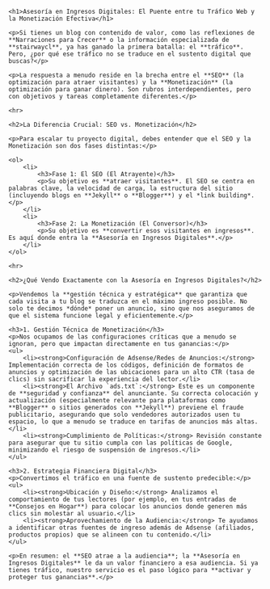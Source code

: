 <!DOCTYPE html>
<html lang="es">
<head>
    <meta charset="UTF-8">
    <title>Asesoría en Ingresos Digitales: El Puente entre tu Tráfico Web y la Monetización Efectiva</title>
    <meta name="description" content="Descubre por qué la gestión técnica de la monetización (Adsense, ads.txt) es un rubro separado del SEO y cómo es la clave para convertir el tráfico de tus blogs (Blogger, Jekyll) en ingresos sostenibles.">
</head>
<body>

    <h1>Asesoría en Ingresos Digitales: El Puente entre tu Tráfico Web y la Monetización Efectiva</h1>

    <p>Si tienes un blog con contenido de valor, como las reflexiones de **Narraciones para Crecer** o la información especializada de **stairwaycl**, ya has ganado la primera batalla: el **tráfico**. Pero, ¿por qué ese tráfico no se traduce en el sustento digital que buscas?</p>

    <p>La respuesta a menudo reside en la brecha entre el **SEO** (la optimización para atraer visitantes) y la **Monetización** (la optimización para ganar dinero). Son rubros interdependientes, pero con objetivos y tareas completamente diferentes.</p>

    <hr>

    <h2>La Diferencia Crucial: SEO vs. Monetización</h2>

    <p>Para escalar tu proyecto digital, debes entender que el SEO y la Monetización son dos fases distintas:</p>

    <ol>
        <li>
            <h3>Fase 1: El SEO (El Atrayente)</h3>
            <p>Su objetivo es **atraer visitantes**. El SEO se centra en palabras clave, la velocidad de carga, la estructura del sitio (incluyendo blogs en **Jekyll** o **Blogger**) y el *link building*.</p>
        </li>
        <li>
            <h3>Fase 2: La Monetización (El Conversor)</h3>
            <p>Su objetivo es **convertir esos visitantes en ingresos**. Es aquí donde entra la **Asesoría en Ingresos Digitales**.</p>
        </li>
    </ol>

    <hr>

    <h2>¿Qué Vendo Exactamente con la Asesoría en Ingresos Digitales?</h2>

    <p>Vendemos la **gestión técnica y estratégica** que garantiza que cada visita a tu blog se traduzca en el máximo ingreso posible. No solo te decimos *dónde* poner un anuncio, sino que nos aseguramos de que el sistema funcione legal y eficientemente.</p>

    <h3>1. Gestión Técnica de Monetización</h3>
    <p>Nos ocupamos de las configuraciones críticas que a menudo se ignoran, pero que impactan directamente en tus ganancias:</p>
    <ul>
        <li><strong>Configuración de Adsense/Redes de Anuncios:</strong> Implementación correcta de los códigos, definición de formatos de anuncios y optimización de las ubicaciones para un alto CTR (tasa de clics) sin sacrificar la experiencia del lector.</li>
        <li><strong>El Archivo `ads.txt`:</strong> Este es un componente de **seguridad y confianza** del anunciante. Su correcta colocación y actualización (especialmente relevante para plataformas como **Blogger** o sitios generados con **Jekyll**) previene el fraude publicitario, asegurando que solo vendedores autorizados usen tu espacio, lo que a menudo se traduce en tarifas de anuncios más altas.</li>
        <li><strong>Cumplimiento de Políticas:</strong> Revisión constante para asegurar que tu sitio cumpla con las políticas de Google, minimizando el riesgo de suspensión de ingresos.</li>
    </ul>

    <h3>2. Estrategia Financiera Digital</h3>
    <p>Convertimos el tráfico en una fuente de sustento predecible:</p>
    <ul>
        <li><strong>Ubicación y Diseño:</strong> Analizamos el comportamiento de tus lectores (por ejemplo, en tus entradas de **Consejos en Hogar**) para colocar los anuncios donde generen más clics sin molestar al usuario.</li>
        <li><strong>Aprovechamiento de la Audiencia:</strong> Te ayudamos a identificar otras fuentes de ingreso además de Adsense (afiliados, productos propios) que se alineen con tu contenido.</li>
    </ul>

    <p>En resumen: el **SEO atrae a la audiencia**; la **Asesoría en Ingresos Digitales** le da un valor financiero a esa audiencia. Si ya tienes tráfico, nuestro servicio es el paso lógico para **activar y proteger tus ganancias**.</p>

</body>
</html>
